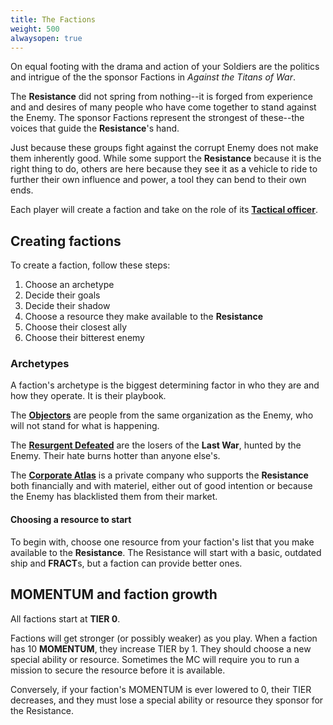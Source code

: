 ```yaml
---
title: The Factions
weight: 500
alwaysopen: true
---
```


On equal footing with the drama and action of your Soldiers are the politics and
intrigue of the the sponsor Factions in _Against the Titans of War_.

The **Resistance** did not spring from nothing--it is forged from experience and
and desires of many people who have come together to stand against the Enemy.
The sponsor Factions represent the strongest of these--the voices that guide the
**Resistance**'s hand.

Just because these groups fight against the corrupt Enemy does not make them
inherently good. While some support the **Resistance** because it is the right
thing to do, others are here because they see it as a vehicle to ride to further
their own influence and power, a tool they can bend to their own ends.

Each player will create a faction and take on the role of its
**[Tactical officer](/tactical/tactical-officers/)**.

## Creating factions

To create a faction, follow these steps:

1. Choose an archetype
2. Decide their goals
3. Decide their shadow
4. Choose a resource they make available to the **Resistance**
5. Choose their closest ally
6. Choose their bitterest enemy

### Archetypes

A faction's archetype is the biggest determining factor in who they are and how
they operate. It is their playbook.

The [**Objectors**](/factions/archetypes/objectors/) are people from the same
organization as the Enemy, who will not stand for what is happening.

The [**Resurgent Defeated**](/factions/archetypes/resurgent-defeated/) are the
losers of the **Last War**, hunted by the Enemy. Their hate burns hotter than
anyone else's.

The [**Corporate Atlas**](/factions/archetypes/corporate-atlas/) is a private
company who supports the **Resistance** both financially and with materiel,
either out of good intention or because the Enemy has blacklisted them from
their market.

#### Choosing a resource to start

To begin with, choose one resource from your faction's list that you make
available to the **Resistance**. The Resistance will start with a basic,
outdated ship and **FRACT**s, but a faction can provide better ones.

## MOMENTUM and faction growth

All factions start at **TIER 0**.

Factions will get stronger (or possibly weaker) as you play. When a faction has
10 **MOMENTUM**, they increase TIER by 1. They should choose a new special
ability or resource. Sometimes the MC will require you to run a mission to
secure the resource before it is available.

Conversely, if your faction's MOMENTUM is ever lowered to 0, their TIER
decreases, and they must lose a special ability or resource they sponsor for the
Resistance.
